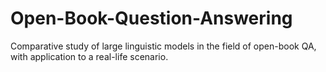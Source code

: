 # Open-Book-Question-Answering
Comparative study of large linguistic models in the field of open-book QA, with application to a real-life scenario.
